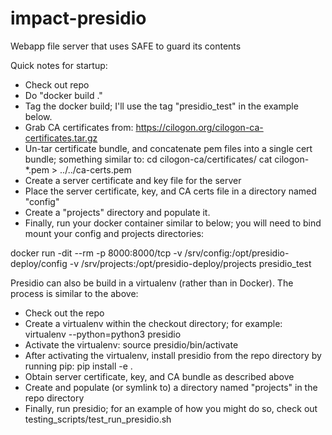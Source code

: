 # impact-presidio
Webapp file server that uses SAFE to guard its contents

Quick notes for startup:
- Check out repo
- Do "docker build ."
- Tag the docker build; I'll use the tag "presidio_test" in the example below.
- Grab CA certificates from:
https://cilogon.org/cilogon-ca-certificates.tar.gz
- Un-tar certificate bundle, and concatenate pem files into a single cert bundle; something similar to:
cd cilogon-ca/certificates/
cat cilogon-*.pem > ../../ca-certs.pem
- Create a server certificate and key file for the server
- Place the server certificate, key, and CA certs file in a directory named "config"
- Create a "projects" directory and populate it.
- Finally, run your docker container similar to below; you will need to bind mount your config and projects directories:

docker run -dit --rm -p 8000:8000/tcp -v /srv/config:/opt/presidio-deploy/config -v /srv/projects:/opt/presidio-deploy/projects presidio_test

Presidio can also be build in a virtualenv (rather than in Docker).
The process is similar to the above:

- Check out the repo
- Create a virtualenv within the checkout directory; for example:
virtualenv --python=python3 presidio
- Activate the virtualenv:
source presidio/bin/activate
- After activating the virtualenv, install presidio from the repo directory by running pip:
pip install -e .
- Obtain server certificate, key, and CA bundle as described above
- Create and populate (or symlink to) a directory named "projects" in the repo directory
- Finally, run presidio; for an example of how you might do so, check out testing_scripts/test_run_presidio.sh

